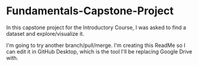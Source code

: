 # Fundamentals-Capstone-Project
In this capstone project for the Introductory Course, I was asked to find a dataset and explore/visualize it.


I'm going to try another branch/pull/merge. I'm creating this ReadMe so I can edit it in GitHub Desktop, which is the tool I'll be replacing Google Drive with.

